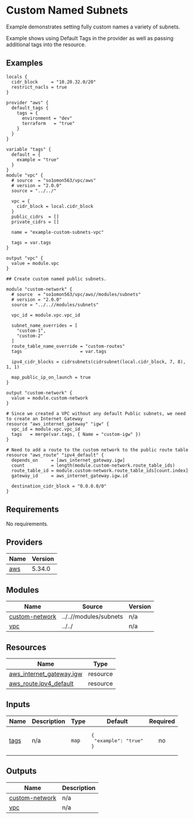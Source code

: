 # Custom Named Subnets

Example demonstrates setting fully custom names a variety of subnets.

Example shows using Default Tags in the provider as well as passing additional tags into the resource.
<!-- BEGINNING OF PRE-COMMIT-TERRAFORM DOCS HOOK -->


## Examples

```hcl
locals {
  cidr_block     = "10.20.32.0/20"
  restrict_nacls = true
}

provider "aws" {
  default_tags {
    tags = {
      environment = "dev"
      terraform   = "true"
    }
  }
}

variable "tags" {
  default = {
    example = "true"
  }
}
module "vpc" {
  # source  = "so1omon563/vpc/aws"
  # version = "2.0.0"
  source = "../../"

  vpc = {
    cidr_block = local.cidr_block
  }
  public_cidrs  = []
  private_cidrs = []

  name = "example-custom-subnets-vpc"

  tags = var.tags
}

output "vpc" {
  value = module.vpc
}

## Create custom named public subnets.

module "custom-network" {
  # source  = "so1omon563/vpc/aws//modules/subnets"
  # version = "2.0.0"
  source = "../..//modules/subnets"

  vpc_id = module.vpc.vpc_id

  subnet_name_overrides = [
    "custom-1",
    "custom-2"
  ]
  route_table_name_override = "custom-routes"
  tags                      = var.tags

  ipv4_cidr_blocks = cidrsubnets(cidrsubnet(local.cidr_block, 7, 8), 1, 1)

  map_public_ip_on_launch = true
}

output "custom-network" {
  value = module.custom-network
}

# Since we created a VPC without any default Public subnets, we need to create an Internet Gateway
resource "aws_internet_gateway" "igw" {
  vpc_id = module.vpc.vpc_id
  tags   = merge(var.tags, { Name = "custom-igw" })
}

# Need to add a route to the custom network to the public route table
resource "aws_route" "ipv4_default" {
  depends_on     = [aws_internet_gateway.igw]
  count          = length(module.custom-network.route_table_ids)
  route_table_id = module.custom-network.route_table_ids[count.index]
  gateway_id     = aws_internet_gateway.igw.id

  destination_cidr_block = "0.0.0.0/0"
}
```

## Requirements

No requirements.

## Providers

| Name | Version |
|------|---------|
| <a name="provider_aws"></a> [aws](#provider\_aws) | 5.34.0 |

## Modules

| Name | Source | Version |
|------|--------|---------|
| <a name="module_custom-network"></a> [custom-network](#module\_custom-network) | ../..//modules/subnets | n/a |
| <a name="module_vpc"></a> [vpc](#module\_vpc) | ../../ | n/a |

## Resources

| Name | Type |
|------|------|
| [aws_internet_gateway.igw](https://registry.terraform.io/providers/hashicorp/aws/latest/docs/resources/internet_gateway) | resource |
| [aws_route.ipv4_default](https://registry.terraform.io/providers/hashicorp/aws/latest/docs/resources/route) | resource |

## Inputs

| Name | Description | Type | Default | Required |
|------|-------------|------|---------|:--------:|
| <a name="input_tags"></a> [tags](#input\_tags) | n/a | `map` | <pre>{<br>  "example": "true"<br>}</pre> | no |

## Outputs

| Name | Description |
|------|-------------|
| <a name="output_custom-network"></a> [custom-network](#output\_custom-network) | n/a |
| <a name="output_vpc"></a> [vpc](#output\_vpc) | n/a |


<!-- END OF PRE-COMMIT-TERRAFORM DOCS HOOK -->
